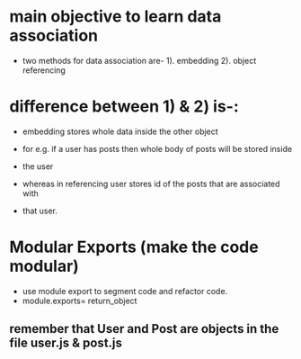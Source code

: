 # main objective to learn data association
* two methods for data association are-
1). embedding
2). object referencing

# difference between 1) & 2) is-: 
* embedding stores whole data inside the other object 
* for e.g. if a user has posts then whole body of posts will be stored inside 
* the user

* whereas in referencing user stores id of the posts that are associated with
* that user.

# Modular Exports (make the code modular)
* use module export to segment code and refactor code.
* module.exports= return_object

## remember that User and Post are objects in the file user.js & post.js
